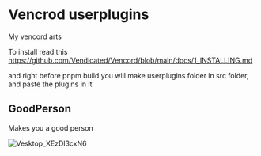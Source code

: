 # Vencrod userplugins

My vencord arts


To install read this
https://github.com/Vendicated/Vencord/blob/main/docs/1_INSTALLING.md

and right before pnpm build you will make userplugins folder in src folder, and paste the plugins in it

## GoodPerson

Makes you a good person

![Vesktop_XEzDl3cxN6](https://github.com/nin0-dev/vc-userplugins/assets/75569739/7b564f95-13cb-4d56-9292-e8f573f53eae)
